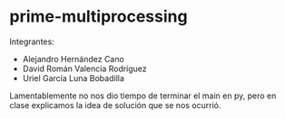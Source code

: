 # prime-multiprocessing

Integrantes:
- Alejandro Hernández Cano
- David Román Valencia Rodríguez
- Uriel García Luna Bobadilla

Lamentablemente no nos dio tiempo de terminar el main en py, pero en clase explicamos la idea de solución que se nos ocurrió.
